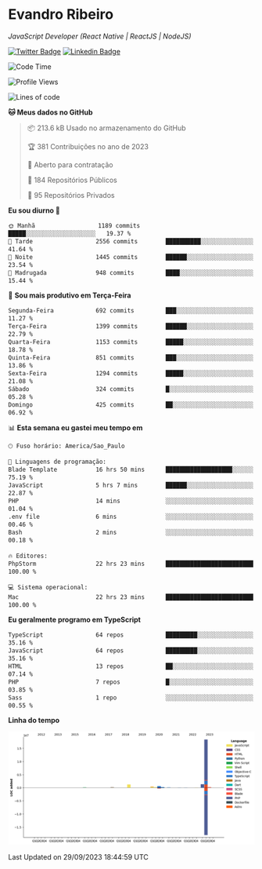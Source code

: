 # Evandro **Ribeiro**

*JavaScript Developer (React Native | ReactJS | NodeJS)*

[![Twitter Badge](https://img.shields.io/badge/-@ribeiroevandro-201B2D?style=flat-square&labelColor=201B2D&logo=twitter&logoColor=white&link=https://twitter.com/ribeiroevandro)](https://twitter.com/ribeiroevandro) 
[![Linkedin Badge](https://img.shields.io/badge/-Evandro%20Ribeiro-201B2D?style=flat-square&logo=Linkedin&logoColor=white&link=https://www.linkedin.com/in/ribeiroevandro)](https://www.linkedin.com/in/ribeiroevandro) 


<!--START_SECTION:waka-->
![Code Time](http://img.shields.io/badge/Code%20Time-3%2C435%20hrs%2044%20mins-blue)

![Profile Views](http://img.shields.io/badge/Visualizac%C3%B5es%20do%20perfil-0-blue)

![Lines of code](https://img.shields.io/badge/Desde%20o%20Hello%20World%20eu%20escrevi-23.1%20million%20linhas%20de%20c%C3%B3digo-blue)

**🐱 Meus dados no GitHub** 

> 📦 213.6 kB Usado no armazenamento do GitHub 
 > 
> 🏆 381 Contribuições no ano de 2023
 > 
> 💼 Aberto para contratação
 > 
> 📜 184 Repositórios Públicos 
 > 
> 🔑 95 Repositórios Privados 
 > 
**Eu sou diurno 🐤** 

```text
🌞 Manhã                  1189 commits        █████░░░░░░░░░░░░░░░░░░░░   19.37 % 
🌆 Tarde                  2556 commits        ██████████░░░░░░░░░░░░░░░   41.64 % 
🌃 Noite                  1445 commits        ██████░░░░░░░░░░░░░░░░░░░   23.54 % 
🌙 Madrugada              948 commits         ████░░░░░░░░░░░░░░░░░░░░░   15.44 % 
```
📅 **Sou mais produtivo em Terça-Feira** 

```text
Segunda-Feira            692 commits         ███░░░░░░░░░░░░░░░░░░░░░░   11.27 % 
Terça-Feira              1399 commits        ██████░░░░░░░░░░░░░░░░░░░   22.79 % 
Quarta-Feira             1153 commits        █████░░░░░░░░░░░░░░░░░░░░   18.78 % 
Quinta-Feira             851 commits         ███░░░░░░░░░░░░░░░░░░░░░░   13.86 % 
Sexta-Feira              1294 commits        █████░░░░░░░░░░░░░░░░░░░░   21.08 % 
Sábado                   324 commits         █░░░░░░░░░░░░░░░░░░░░░░░░   05.28 % 
Domingo                  425 commits         ██░░░░░░░░░░░░░░░░░░░░░░░   06.92 % 
```


📊 **Esta semana eu gastei meu tempo em** 

```text
🕑︎ Fuso horário: America/Sao_Paulo

💬 Linguagens de programação: 
Blade Template           16 hrs 50 mins      ███████████████████░░░░░░   75.19 % 
JavaScript               5 hrs 7 mins        ██████░░░░░░░░░░░░░░░░░░░   22.87 % 
PHP                      14 mins             ░░░░░░░░░░░░░░░░░░░░░░░░░   01.04 % 
.env file                6 mins              ░░░░░░░░░░░░░░░░░░░░░░░░░   00.46 % 
Bash                     2 mins              ░░░░░░░░░░░░░░░░░░░░░░░░░   00.18 % 

🔥 Editores: 
PhpStorm                 22 hrs 23 mins      █████████████████████████   100.00 % 

💻 Sistema operacional: 
Mac                      22 hrs 23 mins      █████████████████████████   100.00 % 
```

**Eu geralmente programo em TypeScript** 

```text
TypeScript               64 repos            █████████░░░░░░░░░░░░░░░░   35.16 % 
JavaScript               64 repos            █████████░░░░░░░░░░░░░░░░   35.16 % 
HTML                     13 repos            ██░░░░░░░░░░░░░░░░░░░░░░░   07.14 % 
PHP                      7 repos             █░░░░░░░░░░░░░░░░░░░░░░░░   03.85 % 
Sass                     1 repo              ░░░░░░░░░░░░░░░░░░░░░░░░░   00.55 % 
```



**Linha do tempo**

![Lines of Code chart](https://raw.githubusercontent.com/ribeiroevandro/ribeiroevandro/main/assets/bar_graph.png)


 Last Updated on 29/09/2023 18:44:59 UTC
<!--END_SECTION:waka-->
